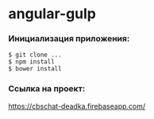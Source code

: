# angular-gulp
### Инициализация приложения:
```
$ git clone ...
$ npm install
$ bower install
```
### Ссылка на проект:
https://cbschat-deadka.firebaseapp.com/
